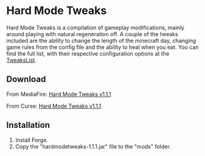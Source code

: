 # Hard Mode Tweaks

Hard Mode Tweaks is a compilation of gameplay modifications, mainly around playing with natural regeneration off. A couple of the tweaks included are the ability to change the length of the minecraft day, changing game rules from the config file and the ability to heal when you eat. You can find the full list, with their respective configuration options at the [TweaksList](https://github.com/hea3ven/HardModeTweaks/wiki/TweaksList).

## Download

From MediaFire: [Hard Mode Tweaks v1.1.1](http://www.mediafire.com/download/zdnc2a43sv8q6fg/hardmodetweaks-1.1.1.jar)

From Curse: [Hard Mode Tweaks v1.1.1](http://minecraft.curseforge.com/mc-mods/231325-hard-mode-tweaks/files/2250849/download)

## Installation

1. Install Forge.
2. Copy the "hardmodetweaks-1.1.1.jar" file to the "mods" folder.


